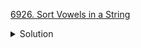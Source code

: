 [6926. Sort Vowels in a String](https://leetcode.com/contest/biweekly-contest-109/problems/sort-vowels-in-a-string/)

<details><summary>Solution</summary>

![](../../../../assets/6926.png)

</details>
